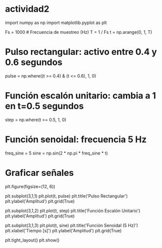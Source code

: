 # actividad2

import numpy as np
import matplotlib.pyplot as plt

Fs = 1000  # Frecuencia de muestreo (Hz)
T = 1 / Fs
t = np.arange(0, 1, T)

# Pulso rectangular: activo entre 0.4 y 0.6 segundos
pulse = np.where((t >= 0.4) & (t <= 0.6), 1, 0)

# Función escalón unitario: cambia a 1 en t=0.5 segundos
step = np.where(t >= 0.5, 1, 0)

# Función senoidal: frecuencia 5 Hz
freq_sine = 5
sine = np.sin(2 * np.pi * freq_sine * t)

# Graficar señales
plt.figure(figsize=(12, 6))

plt.subplot(3,1,1)
plt.plot(t, pulse)
plt.title('Pulso Rectangular')
plt.ylabel('Amplitud')
plt.grid(True)

plt.subplot(3,1,2)
plt.plot(t, step)
plt.title('Función Escalón Unitario')
plt.ylabel('Amplitud')
plt.grid(True)

plt.subplot(3,1,3)
plt.plot(t, sine)
plt.title('Función Senoidal (5 Hz)')
plt.xlabel('Tiempo [s]')
plt.ylabel('Amplitud')
plt.grid(True)

plt.tight_layout()
plt.show()
